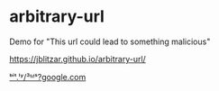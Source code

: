 # arbitrary-url
 Demo for "This url could lead to something malicious"


https://jblitzar.github.io/arbitrary-url/


[ᵇⁱᵗ.ˡʸ/³ᴹˢ?google.com](ᵇⁱᵗ.ˡʸ/³ᴹˢ?google.com)
